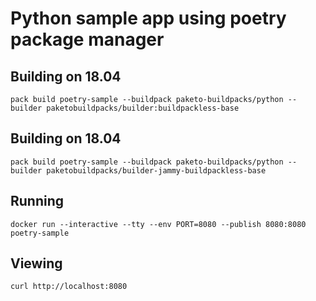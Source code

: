 # Python sample app using poetry package manager

## Building on 18.04

`pack build poetry-sample --buildpack paketo-buildpacks/python --builder paketobuildpacks/builder:buildpackless-base`

## Building on 18.04

`pack build poetry-sample --buildpack paketo-buildpacks/python --builder paketobuildpacks/builder-jammy-buildpackless-base`

## Running

`docker run --interactive --tty --env PORT=8080 --publish 8080:8080 poetry-sample`

## Viewing

`curl http://localhost:8080`
